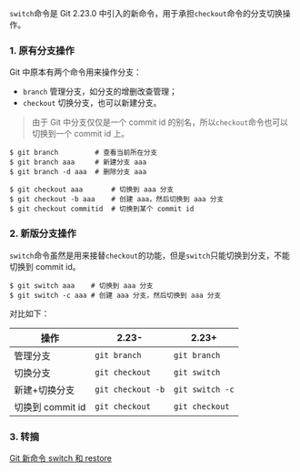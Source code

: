 `switch`命令是 Git 2.23.0 中引入的新命令，用于承担`checkout`命令的分支切换操作。

### 1. 原有分支操作

Git 中原本有两个命令用来操作分支：

* `branch` 管理分支，如分支的增删改查管理；
* `checkout` 切换分支，也可以新建分支。

> 由于 Git 中分支仅仅是一个 commit id 的别名，所以`checkout`命令也可以切换到一个 commit id 上。

```shell
$ git branch         # 查看当前所在分支
$ git branch aaa     # 新建分支 aaa
$ git branch -d aaa  # 删除分支 aaa

$ git checkout aaa       # 切换到 aaa 分支
$ git checkout -b aaa    # 创建 aaa，然后切换到 aaa 分支
$ git checkout commitid  # 切换到某个 commit id
```

### 2. 新版分支操作

`switch`命令虽然是用来接替`checkout`的功能，但是`switch`只能切换到分支，不能切换到 commit id。

```shell
$ git switch aaa    # 切换到 aaa 分支
$ git switch -c aaa # 创建 aaa 分支，然后切换到 aaa 分支
```

对比如下：

 操作            |  2.23-            | 2.23+
-----------------|-------------------|--------------
 管理分支         | `git branch`      | `git branch`
 切换分支         | `git checkout`    | `git switch`
 新建+切换分支     | `git checkout -b` | `git switch -c`
 切换到 commit id | `git checkout`    | `git checkout`

### 3. 转摘

[Git 新命令 switch 和 restore](https://mp.weixin.qq.com/s/xhr-rkrd-kRQvG3vYruTTA)



